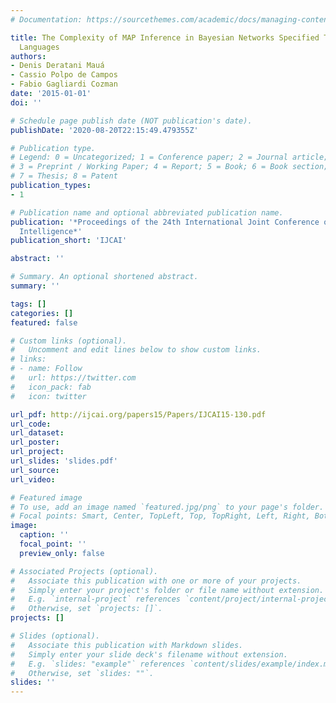 ```yaml
---
# Documentation: https://sourcethemes.com/academic/docs/managing-content/

title: The Complexity of MAP Inference in Bayesian Networks Specified Through Logical
  Languages
authors:
- Denis Deratani Mauá
- Cassio Polpo de Campos
- Fabio Gagliardi Cozman
date: '2015-01-01'
doi: ''

# Schedule page publish date (NOT publication's date).
publishDate: '2020-08-20T22:15:49.479355Z'

# Publication type.
# Legend: 0 = Uncategorized; 1 = Conference paper; 2 = Journal article;
# 3 = Preprint / Working Paper; 4 = Report; 5 = Book; 6 = Book section;
# 7 = Thesis; 8 = Patent
publication_types:
- 1

# Publication name and optional abbreviated publication name.
publication: '*Proceedings of the 24th International Joint Conference on Artificial
  Intelligence*'
publication_short: 'IJCAI'

abstract: ''

# Summary. An optional shortened abstract.
summary: ''

tags: []
categories: []
featured: false

# Custom links (optional).
#   Uncomment and edit lines below to show custom links.
# links:
# - name: Follow
#   url: https://twitter.com
#   icon_pack: fab
#   icon: twitter

url_pdf: http://ijcai.org/papers15/Papers/IJCAI15-130.pdf
url_code:
url_dataset:
url_poster: 
url_project:
url_slides: 'slides.pdf'
url_source:
url_video:

# Featured image
# To use, add an image named `featured.jpg/png` to your page's folder. 
# Focal points: Smart, Center, TopLeft, Top, TopRight, Left, Right, BottomLeft, Bottom, BottomRight.
image:
  caption: ''
  focal_point: ''
  preview_only: false

# Associated Projects (optional).
#   Associate this publication with one or more of your projects.
#   Simply enter your project's folder or file name without extension.
#   E.g. `internal-project` references `content/project/internal-project/index.md`.
#   Otherwise, set `projects: []`.
projects: []

# Slides (optional).
#   Associate this publication with Markdown slides.
#   Simply enter your slide deck's filename without extension.
#   E.g. `slides: "example"` references `content/slides/example/index.md`.
#   Otherwise, set `slides: ""`.
slides: ''
---
```

